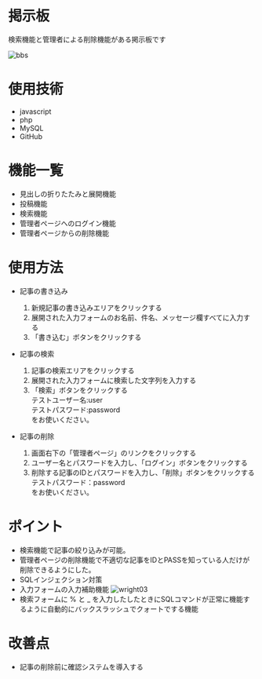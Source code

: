 # 掲示板
検索機能と管理者による削除機能がある掲示板です

![bbs](https://user-images.githubusercontent.com/92970448/141229444-0a6cfb76-a188-4aa6-94e6-250de1229c1c.PNG)

# 使用技術
* javascript
* php
* MySQL
* GitHub

# 機能一覧
* 見出しの折りたたみと展開機能
* 投稿機能
* 検索機能
* 管理者ページへのログイン機能
* 管理者ページからの削除機能

# 使用方法
* 記事の書き込み
    1. 新規記事の書き込みエリアをクリックする
    2. 展開された入力フォームのお名前、件名、メッセージ欄すべてに入力する
    3. 「書き込む」ボタンをクリックする

* 記事の検索
    1. 記事の検索エリアをクリックする
    2. 展開された入力フォームに検索した文字列を入力する
    3. 「検索」ボタンをクリックする  
        テストユーザー名:user  
        テストパスワード:password  
        をお使いください。

* 記事の削除
    1. 画面右下の「管理者ページ」のリンクをクリックする
    2. ユーザー名とパスワードを入力し、「ログイン」ボタンをクリックする
    3. 削除する記事のIDとパスワードを入力し、「削除」ボタンをクリックする  
        テストパスワード：password  
        をお使いください。


# ポイント
* 検索機能で記事の絞り込みが可能。
* 管理者ページの削除機能で不適切な記事をIDとPASSを知っている人だけが削除できるようにした。
* SQLインジェクション対策
* 入力フォームの入力補助機能
    ![wright03](https://user-images.githubusercontent.com/92970448/142791659-9e4ff777-9f3c-4241-99a0-ea807709731a.png)
* 検索フォームに % と _ を入力したしたときにSQLコマンドが正常に機能するように自動的にバックスラッシュでクォートでする機能

 # 改善点
 * 記事の削除前に確認システムを導入する
